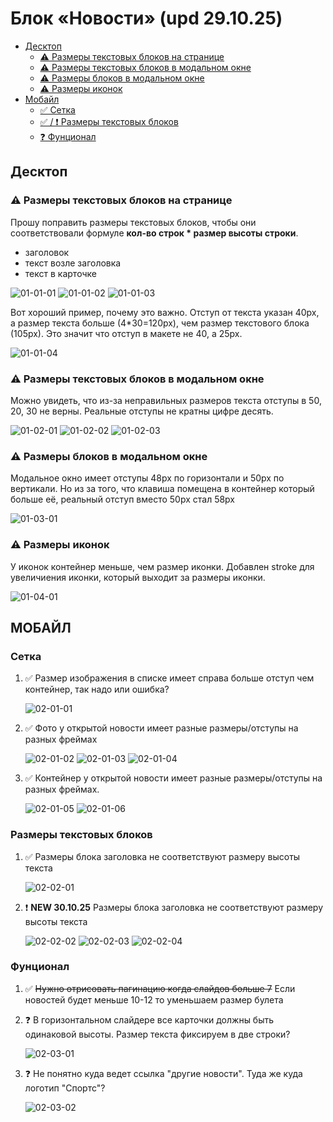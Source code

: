 # Блок «Новости» (upd 29.10.25)

- [Десктоп](#desktop)
  - [⚠️ Размеры текстовых блоков на странице](#desktop-text)
  - [⚠️ Размеры текстовых блоков в модальном окне](#desktop-mobile-text)
  - [⚠️ Размеры блоков в модальном окне](#desktop-mobile-block)
  - [⚠️ Размеры иконок](#desktop-icon)
- [Мобайл](#mobile)
  - [✅ Сетка](#mobile-layout)
  - [✅ / ❗️ Размеры текстовых блоков](#mobile-text)
  - [❓ Фунционал](#mobile-logic)


<a id="desktop"></a>

## Десктоп


<a id="desktop-text"></a>

### ⚠️ Размеры текстовых блоков на странице

Прошу поправить размеры текстовых блоков, чтобы они соответствовали формуле __кол-во строк * размер высоты строки__. 

- заголовок
- текст возле заголовка
- текст в карточке

![01-01-01](./news-29-10-25/01-01-01.jpg)
![01-01-02](./news-29-10-25/01-01-02.jpg)
![01-01-03](./news-29-10-25/01-01-03.jpg)

Вот хороший пример, почему это важно. Отступ от текста указан 40рх, а размер текста больше (4*30=120рх), чем размер текстового блока (105рх). Это значит что отступ в макете не 40, а 25рх.

![01-01-04](./news-29-10-25/01-01-04.jpg)


<a id="desktop-mobile-text"></a>

### ⚠️ Размеры текстовых блоков в модальном окне

Можно увидеть, что из-за неправильных размеров текста отступы в 50, 20, 30 не верны. Реальные отступы не кратны цифре десять.

![01-02-01](./news-29-10-25/01-02-01.jpg)
![01-02-02](./news-29-10-25/01-02-02.jpg)
![01-02-03](./news-29-10-25/01-02-03.jpg)


<a id="desdesktop-mobile-block"></a>

### ⚠️ Размеры блоков в модальном окне

Модальное окно имеет отступы 48рх по горизонтали и 50рх по вертикали. Но из за того, что клавиша помещена в контейнер который больше её, реальный отступ вместо 50рх стал 58рх

![01-03-01](./news-29-10-25/01-03-01.jpg)


<a id="desdesktop-icon"></a>

### ⚠️ Размеры иконок

У иконок контейнер меньше, чем размер иконки. Добавлен stroke для увеличиения иконки, который выходит за размеры иконки.

![01-04-01](./news-29-10-25/01-04-01.jpg)


<a id="mobile"></a>

## МОБАЙЛ


<a id="mobile-layout"></a>

### Сетка

1. ✅ Размер изображения в списке имеет справа больше отступ чем контейнер, так надо или ошибка?

    ![02-01-01](./news-29-10-25/02-01-01.jpg)

2. ✅ Фото у открытой новости имеет разные размеры/отступы на разных фреймах

    ![02-01-02](./news-29-10-25/02-01-02.jpg)
    ![02-01-03](./news-29-10-25/02-01-03.jpg)
    ![02-01-04](./news-29-10-25/02-01-04.jpg)

3. ✅ Контейнер у открытой новости имеет разные размеры/отступы на разных фреймах.

    ![02-01-05](./news-29-10-25/02-01-05.jpg)
    ![02-01-06](./news-29-10-25/02-01-06.jpg)


<a id="mobile-text"></a>

### Размеры текстовых блоков

1. ✅ Размеры блока заголовка не соответствуют размеру высоты текста

    ![02-02-01](./news-29-10-25/02-02-01.jpg)

2. ❗️ __NEW 30.10.25__ Размеры блока заголовка не соответствуют размеру высоты текста

    ![02-02-02](./news-29-10-25/02-02-02.jpg)
    ![02-02-03](./news-29-10-25/02-02-03.jpg)
    ![02-02-04](./news-29-10-25/02-02-04.jpg)


<a id="mobile-logic"></a>

### Фунционал

1. ✅ ~~Нужно отрисовать пагинацию когда слайдов больше 7~~ Если новостей будет меньше 10-12 то уменьшаем размер булета 

2. ❓ В горизонтальном слайдере все карточки должны быть одинаковой высоты. Размер текста фиксируем в две строки?

    ![02-03-01](./news-29-10-25/02-03-01.jpg)

3. ❓ Не понятно куда ведет ссылка "другие новости". Туда же куда логотип "Спортс"?

    ![02-03-02](./news-29-10-25/02-03-02.jpg)
